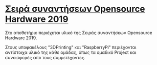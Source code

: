 # [Σειρά συναντήσεων Opensource Hardware 2019](https://www.greeklug.gr/el/activities/news/355-greeklug-20190217-fosh)

Στο αποθετήριο περιέχεται υλικό της Σειράς συναντήσεων Opensource Hardware 2019.

Στους υποφακέλους "3DPrinting" και "RaspberryPi" περιέχονται αντίστοιχα υλικό της κάθε ομάδας, όπως τα ομαδικό Project και συνεισφορές από τους συμμετέχοντες.
